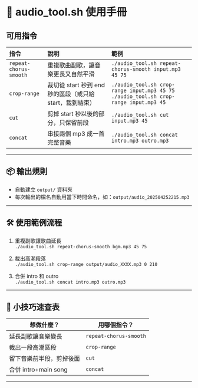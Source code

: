 # 🎵 audio_tool.sh 使用手冊

## 可用指令

| 指令 | 說明 | 範例 |
|:-----|:-----|:-----|
| `repeat-chorus-smooth` | 重複歌曲副歌，讓音樂更長又自然平滑 | `./audio_tool.sh repeat-chorus-smooth input.mp3 45 75` |
| `crop-range` | 裁切從 start 秒到 end 秒的區段（或只給 start，裁到結束） | `./audio_tool.sh crop-range input.mp3 45 75`<br>`./audio_tool.sh crop-range input.mp3 45` |
| `cut` | 剪掉 start 秒以後的部分，只保留前段 | `./audio_tool.sh cut input.mp3 45` |
| `concat` | 串接兩個 mp3 成一首完整音樂 | `./audio_tool.sh concat intro.mp3 outro.mp3` |

---

## 📦 輸出規則

- 自動建立 `output/` 資料夾
- 每次輸出的檔名自動用當下時間命名，如：`output/audio_202504252215.mp3`

---

## 🛠 使用範例流程

1. 重複副歌讓歌曲延長  
   `./audio_tool.sh repeat-chorus-smooth bgm.mp3 45 75`

2. 裁出高潮段落  
   `./audio_tool.sh crop-range output/audio_XXXX.mp3 0 210`

3. 合併 intro 和 outro  
   `./audio_tool.sh concat intro.mp3 outro.mp3`

---

## 🎯 小技巧速查表

| 想做什麼？ | 用哪個指令？ |
|------------|--------------|
| 延長副歌讓音樂變長 | `repeat-chorus-smooth` |
| 裁出一段高潮區段 | `crop-range` |
| 留下音樂前半段，剪掉後面 | `cut` |
| 合併 intro+main song | `concat` |

---

